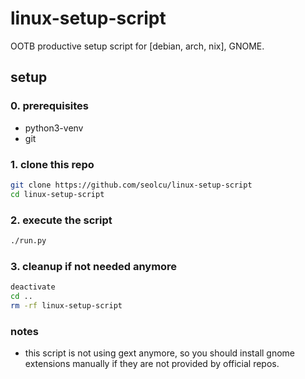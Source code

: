 # linux-setup-script

OOTB productive setup script for [debian, arch, nix], GNOME.

## setup

### 0. prerequisites

- python3-venv
- git

### 1. clone this repo

```bash
git clone https://github.com/seolcu/linux-setup-script
cd linux-setup-script
```

### 2. execute the script

```bash
./run.py
```

### 3. cleanup if not needed anymore

```bash
deactivate
cd ..
rm -rf linux-setup-script
```

### notes

- this script is not using gext anymore, so you should install gnome extensions manually if they are not provided by official repos.

